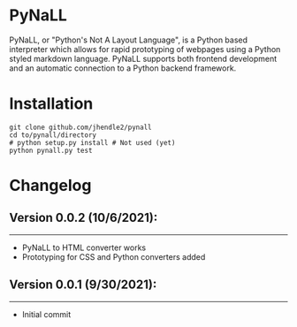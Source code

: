# PyNaLL
PyNaLL, or "Python's Not A Layout Language", is a Python based 
interpreter which allows for rapid prototyping of webpages
using a Python styled markdown language. PyNaLL supports both
frontend development and an automatic connection to a
Python backend framework.

# Installation
```
git clone github.com/jhendle2/pynall
cd to/pynall/directory
# python setup.py install # Not used (yet)
python pynall.py test
```

# Changelog

## Version 0.0.2 (10/6/2021):

---
* PyNaLL to HTML converter works
* Prototyping for CSS and Python converters added

## Version 0.0.1 (9/30/2021):

___
* Initial commit